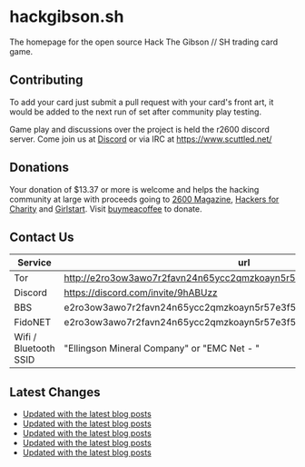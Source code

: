 # hackgibson.sh
The homepage for the open source Hack The Gibson // SH trading card game.


## Contributing

To add your card just submit a pull request with your card's front art, it would be added to the next run of set after community play testing.

Game play and discussions over the project is held the r2600 discord server. Come join us at [Discord](https://discord.com/invite/9hABUzz) or via IRC at https://www.scuttled.net/


## Donations

Your donation of $13.37 or more is welcome and helps the hacking community at large with proceeds going to [2600 Magazine](https://2600.com/), [Hackers for Charity](https://hackersforcharity.org) and [Girlstart](https://girlstart.org).  Visit [buymeacoffee](https://www.buymeacoffee.com/hackgibson.sh) to donate.


## Contact Us

Service | url
-|-
Tor | http://e2ro3ow3awo7r2favn24n65ycc2qmzkoayn5r57e3f56nvjwdcgg32ad.onion
Discord | https://discord.com/invite/9hABUzz
BBS | e2ro3ow3awo7r2favn24n65ycc2qmzkoayn5r57e3f56nvjwdcgg32ad.onion:23
FidoNET | e2ro3ow3awo7r2favn24n65ycc2qmzkoayn5r57e3f56nvjwdcgg32ad.onion:24554
Wifi / Bluetooth SSID | "Ellingson Mineral Company" or "EMC Net - <fidonet address>"

## Latest Changes
<!-- BLOG-POST-LIST:START -->
- [Updated with the latest blog posts](https://github.com/DFW2600/hackgibson.sh/commit/37a657891df9bac4f93c8655a9fcb1e02ee6bab8)
- [Updated with the latest blog posts](https://github.com/DFW2600/hackgibson.sh/commit/512ea543ea9a0ad6462aab3c7b863c0c704dce8d)
- [Updated with the latest blog posts](https://github.com/DFW2600/hackgibson.sh/commit/6eba58c7b7202dc7e1ecfa70b4bc2554ebf8a140)
- [Updated with the latest blog posts](https://github.com/DFW2600/hackgibson.sh/commit/9b88d0ebd6dae9a4d17fab7b4bf82187d042c757)
- [Updated with the latest blog posts](https://github.com/DFW2600/hackgibson.sh/commit/1cf7af5a7d415df2d46ffd61a48d5b5a83ac72cd)
<!-- BLOG-POST-LIST:END -->
